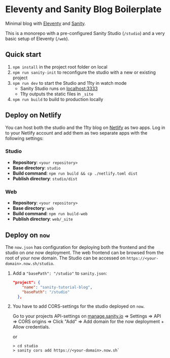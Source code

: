 # Eleventy and Sanity Blog Boilerplate

Minimal blog with [Eleventy](https://11ty.io) and [Sanity](https://www.sanity.io).

This is a monorepo with a pre-configured Sanity Studio (`/studio`) and a very basic setup of Eleventy (`/web`).

## Quick start

1. `npm install` in the project root folder on local
2. `npm run sanity-init` to reconfigure the studio with a new or existing project
3. `npm run dev` to start the Studio and 11ty in watch mode
    - Sanity Studio runs on [localhost:3333](http://localhost:3333)
    - 11ty outputs the static files in `_site`
4. `npm run build` to build to production locally

## Deploy on Netlify

You can host both the studio and the 11ty blog on [Netlify](https://netlify.com) as two apps. Log in to your Netlify account and add them as two separate apps with the following settings:

### Studio

- **Repository**: `<your repository>`
- **Base directory**: `studio`
- **Build command**: `npm run build && cp ./netlify.toml dist`
- **Publish directory**: `studio/dist`

### Web

- **Repository**: `<your repository>`
- **Base directory**: `web`
- **Build command**: `npm run build-web`
- **Publish directory**: `web/_site`

## Deploy on `now`

The `now.json` has configuration for deploying both the frontend and the studio on _one_ now deployment. The web frontend can be browsed from the root of your now domain. The Studio can be accessed on `https://<your-domain>.now.sh/studio`.

1. Add a `"basePath": "/studio"` to `sanity.json`:

    ```json
    "project": {
        "name": "sanity-tutorial-blog",
        "basePath": "/studio"
      },
    ```

2. You have to add CORS-settings for the studio deployed on `now`.

    Go to your projects API-settings on [manage.sanity.io](https://manage.sanity.io) => Settings => API => CORS origins => Click "Add" => Add domain for the now deployment + Allow credentials.

    or

    ```text
    > cd studio
    > sanity cors add https://<your-domain>.now.sh`
    ```
